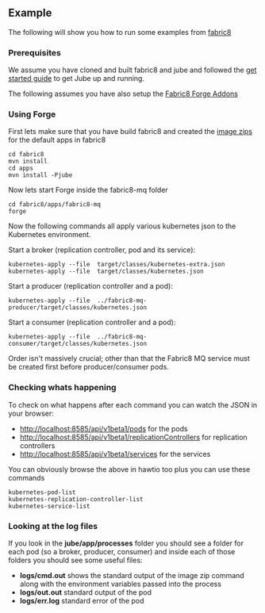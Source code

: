 ## Example

The following will show you how to run some examples from [fabric8](http://fabric8.io/v2/index.html)

### Prerequisites

We assume you have cloned and built fabric8 and jube and followed the [get started guide](getStarted.html) to get Jube up and running.

The following assumes you have also setup the [Fabric8 Forge Addons](http://fabric8.io/v2/forge.html)

### Using Forge

First lets make sure that you have build fabric8 and created the [image zips](imageZips.html) for the default apps in fabric8

    cd fabric8
    mvn install
    cd apps
    mvn install -Pjube

Now lets start Forge inside the fabric8-mq folder


    cd fabric8/apps/fabric8-mq
    forge

Now the following commands all apply various kubernetes json to the Kubernetes environment.

Start a broker (replication controller, pod and its service):

    kubernetes-apply --file  target/classes/kubernetes-extra.json
    kubernetes-apply --file  target/classes/kubernetes.json

Start a producer (replication controller and a pod):

    kubernetes-apply --file  ../fabric8-mq-producer/target/classes/kubernetes.json

Start a consumer (replication controller and a pod):

    kubernetes-apply --file  ../fabric8-mq-consumer/target/classes/kubernetes.json

Order isn't massively crucial; other than that the Fabric8 MQ service must be created first before producer/consumer pods.

### Checking whats happening

To check on what happens after each command you can watch the JSON in your browser:

* [http://localhost:8585/api/v1beta1/pods](http://localhost:8585/api/v1beta1/pods) for the pods
* [http://localhost:8585/api/v1beta1/replicationControllers](http://localhost:8585/api/v1beta1/replicationControllers) for replication controllers
* [http://localhost:8585/api/v1beta1/services](http://localhost:8585/api/v1beta1/services) for the services

You can obviously browse the above in hawtio too plus you can use these commands

    kubernetes-pod-list
    kubernetes-replication-controller-list
    kubernetes-service-list

### Looking at the log files

If you look in the **jube/app/processes** folder you should see a folder for each pod (so a broker, producer, consumer) and inside each of those folders you should see some useful files:

* **logs/cmd.out** shows the standard output of the image zip command along with the environment variables passed into the process
* **logs/out.out** standard output of the pod
* **logs/err.log** standard error of the pod
